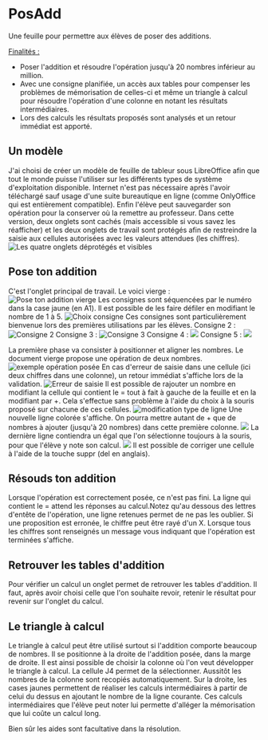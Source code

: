 # PosAdd
Une feuille pour permettre aux élèves de poser des additions.

<ins>Finalités :</ins>
* Poser l'addition et résoudre l'opération jusqu'à 20 nombres inférieur au million.
* Avec une consigne planifiée, un accès aux tables pour compenser les problèmes de mémorisation de celles-ci et même un triangle à calcul pour résoudre l'opération d'une colonne en notant les résultats intermédiaires.
* Lors des calculs les résultats proposés sont analysés et un retour immédiat est apporté.

## Un modèle
J'ai choisi de créer un modèle de feuille de tableur sous LibreOffice afin que tout le monde puisse l'utiliser sur les différents types de système d'exploitation disponible.
Internet n'est pas nécessaire après l'avoir téléchargé sauf usage d'une suite bureautique en ligne (comme OnlyOffice qui est entièrement compatible).
Enfin l'élève peut sauvegarder son opération pour la conserver où la remettre au professeur.
Dans cette version, deux onglets sont cachés (mais accessible si vous savez les réafficher) et les deux onglets de travail sont protégés afin de restreindre la saisie aux cellules autorisées avec les valeurs attendues (les chiffres).
![Les quatre onglets déprotégés et visibles](https://nuage03.apps.education.fr/index.php/s/HqXRKfL39PqbrwQ/preview)

## Pose ton addition
C'est l'onglet principal de travail. Le voici vierge :
![Pose ton addition vierge](https://nuage03.apps.education.fr/index.php/s/2qKQSJsPxrfKAkk/preview)
Les consignes sont séquencées par le numéro dans la case jaune (en A1).
Il est possible de les faire défiler en modifiant le nombre de 1 à 5.
![Choix consigne](https://nuage03.apps.education.fr/index.php/s/zzX4Tt27xsr3Jpe/preview)
Ces consignes sont particulièrement bienvenue lors des premières utilisations par les élèves.
Consigne 2 : 
![Consigne 2](https://nuage03.apps.education.fr/index.php/s/7EL7kzjRp7sze73/preview)
Consigne 3 :
![Consigne 3](https://nuage03.apps.education.fr/index.php/s/AYaPEP7gs6NSbwe/preview)
Consigne 4 :
![](https://nuage03.apps.education.fr/index.php/s/AYpfjpM9gRWtN6a/preview)
Consigne 5 :
![](https://nuage03.apps.education.fr/index.php/s/3F6awataQREZ9Rk/preview)

La première phase va consister à positionner et aligner les nombres. Le document vierge propose une opération de deux nombres.
![exemple opération posée](https://nuage03.apps.education.fr/index.php/s/YeNcDnLPHF9PoYY/preview)
En cas d'erreur de saisie dans une cellule (ici deux chiffres dans une colonne), un retour immédiat s'affiche lors de la validation.
![Erreur de saisie](https://nuage03.apps.education.fr/index.php/s/dK7BHZtkeqMMb8P/preview)
Il est possible de rajouter un nombre en modifiant la cellule qui contient le = tout à fait à gauche de la feuille et en la modifiant par +. Cela s'effectue sans problème à l'aide du choix à la souris proposé sur chacune de ces cellules.
![modification type de ligne](https://nuage03.apps.education.fr/index.php/s/9N3pqLsqczLddfD/preview)
Une nouvelle ligne colorée s'affiche. 
On pourra mettre autant de + que de nombres à ajouter (jusqu'à 20 nombres) dans cette première colonne.
![](https://nuage03.apps.education.fr/index.php/s/zSf8ecGFtTLYn4H/preview)
La dernière ligne contiendra un égal que l'on sélectionne toujours à la souris, pour que l'élève y note son calcul.
![](https://nuage03.apps.education.fr/index.php/s/HYck4gbnSTYWoND/preview)
Il est possible de corriger une cellule à l'aide de la touche suppr (del en anglais).
## Résouds ton addition
Lorsque l'opération est correctement posée, ce n'est pas fini. La ligne qui contient le = attend les réponses au calcul.Notez qu'au dessous des lettres d'entête de l'opération, une ligne retenues permet de ne pas les oublier.
Si une proposition est erronée, le chiffre peut être rayé d'un X.
Lorsque tous les chiffres sont renseignés un message vous indiquant que l'opération est terminées s'affiche.
## Retrouver les tables d'addition
Pour vérifier un calcul un onglet permet de retrouver les tables d'addition. Il faut, après avoir choisi celle que l'on souhaite revoir, retenir le résultat pour revenir sur l'onglet du calcul.
## Le triangle à calcul
Le triangle à calcul peut être utilisé surtout si l'addition comporte beaucoup de nombres. Il se positionne à la droite de l'addition posée, dans la marge de droite. Il est ainsi possible de choisir la colonne où l'on veut développer le triangle à calcul. La cellule J4 permet de la sélectionner.
Aussitôt les nombres de la colonne sont recopiés automatiquement. Sur la droite, les cases jaunes permettent de réaliser les calculs intermédiaires à partir de celui du dessus en ajoutant le nombre de la ligne courante. Ces calculs intermédiaires que l'élève peut noter lui permette d'alléger la mémorisation que lui coûte un calcul long.

Bien sûr les aides sont facultative dans la résolution.
